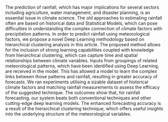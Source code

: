 The prediction of rainfall, which has major implications for several sectors including
agriculture, water management, and disaster planning, is an essential issue in climate
science. The old approaches to estimating rainfall often are based on historical data and
Statistical Models, which can pose difficulties in understanding the complex connection of
climate factors with precipitation patterns. In order to predict rainfall using meteorological
factors, we propose a novel Deep Learning methodology based on hierarchical clustering
analysis in this article. The proposed method allows for the inclusion of strong learning
capabilities coupled with knowledge from hierarchical clustering, which can capture time
and spatial relationships between climate variables. Inputs from groupings of related
meteorological patterns, which have been identified using Deep Learning, are received in the
model. This has allowed a model to learn the complex links between those patterns and rainfall, resulting in greater accuracy of forecasts. We ran experiments utilising a sizable dataset of historical climate factors and matching
rainfall measurements to assess the efficacy of the suggested technique. The outcomes show
that, for rainfall forecasting, our system beats both conventional techniques and other cutting-edge deep learning models. The enhanced forecasting accuracy is a result of the hierarchical
clustering technique, which offers useful insights into the underlying structure of the
meteorological variables.
